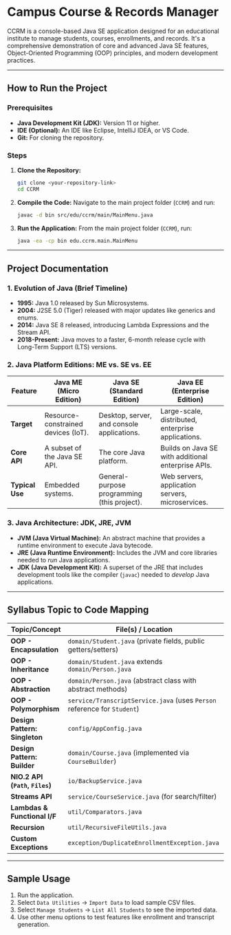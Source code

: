 # Campus Course & Records Manager
CCRM is a console-based Java SE application designed for an educational institute to manage students, courses, enrollments, and records. It's a comprehensive demonstration of core and advanced Java SE features, Object-Oriented Programming (OOP) principles, and modern development practices.

---

##  How to Run the Project

### Prerequisites
* **Java Development Kit (JDK):** Version 11 or higher.
* **IDE (Optional):** An IDE like Eclipse, IntelliJ IDEA, or VS Code.
* **Git:** For cloning the repository.

### Steps
1.  **Clone the Repository:**
    ```bash
    git clone <your-repository-link>
    cd CCRM
    ```
2.  **Compile the Code:**
    Navigate to the main project folder (`CCRM`) and run:
    ```bash
    javac -d bin src/edu/ccrm/main/MainMenu.java
    ```
3.  **Run the Application:**
    From the main project folder (`CCRM`), run:
    ```bash
    java -ea -cp bin edu.ccrm.main.MainMenu
    ```

---

##  Project Documentation

### 1. Evolution of Java (Brief Timeline)
* **1995:** Java 1.0 released by Sun Microsystems.
* **2004:** J2SE 5.0 (Tiger) released with major updates like generics and enums.
* **2014:** Java SE 8 released, introducing Lambda Expressions and the Stream API.
* **2018-Present:** Java moves to a faster, 6-month release cycle with Long-Term Support (LTS) versions.

### 2. Java Platform Editions: ME vs. SE vs. EE

| Feature           | Java ME (Micro Edition)                               | Java SE (Standard Edition)                            | Java EE (Enterprise Edition)                          |
| ----------------- | ----------------------------------------------------- | ----------------------------------------------------- | ----------------------------------------------------- |
| **Target** | Resource-constrained devices (IoT).                   | Desktop, server, and console applications.            | Large-scale, distributed, enterprise applications.    |
| **Core API** | A subset of the Java SE API.                          | The core Java platform.                               | Builds on Java SE with additional enterprise APIs.    |
| **Typical Use** | Embedded systems.                                     | General-purpose programming (this project).           | Web servers, application servers, microservices.      |


### 3. Java Architecture: JDK, JRE, JVM

* **JVM (Java Virtual Machine):** An abstract machine that provides a runtime environment to execute Java bytecode.
* **JRE (Java Runtime Environment):** Includes the JVM and core libraries needed to *run* Java applications.
* **JDK (Java Development Kit):** A superset of the JRE that includes development tools like the compiler (`javac`) needed to *develop* Java applications.



---
##  Syllabus Topic to Code Mapping

| Topic/Concept                   | File(s) / Location                                                                    |
| ------------------------------- | ------------------------------------------------------------------------------------- |
| **OOP - Encapsulation** | `domain/Student.java` (private fields, public getters/setters)                        |
| **OOP - Inheritance** | `domain/Student.java` extends `domain/Person.java`                                    |
| **OOP - Abstraction** | `domain/Person.java` (abstract class with abstract methods)                           |
| **OOP - Polymorphism** | `service/TranscriptService.java` (uses `Person` reference for `Student`)              |
| **Design Pattern: Singleton** | `config/AppConfig.java`                                                               |
| **Design Pattern: Builder** | `domain/Course.java` (implemented via `CourseBuilder`)                                |
| **NIO.2 API (`Path`, `Files`)** | `io/BackupService.java`                                                               |
| **Streams API** | `service/CourseService.java` (for search/filter)                                      |
| **Lambdas & Functional I/F** | `util/Comparators.java`                                                               |
| **Recursion** | `util/RecursiveFileUtils.java`                                                        |
| **Custom Exceptions** | `exception/DuplicateEnrollmentException.java`                                         |

---

##  Sample Usage

1.  Run the application.
2.  Select `Data Utilities` -> `Import Data` to load sample CSV files.
3.  Select `Manage Students` -> `List All Students` to see the imported data.
4.  Use other menu options to test features like enrollment and transcript generation.
